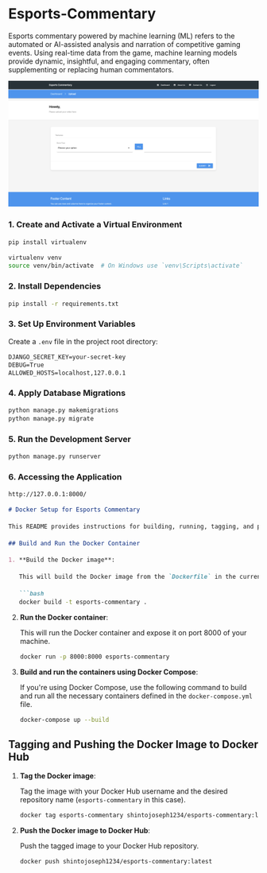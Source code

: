 # Esports-Commentary
Esports commentary powered by machine learning (ML) refers to the automated or AI-assisted analysis and narration of competitive gaming events. Using real-time data from the game, machine learning models provide dynamic, insightful, and engaging commentary, often supplementing or replacing human commentators.

![Alt text](assets/UI.png)


### 1. Create and Activate a Virtual Environment

```bash
pip install virtualenv
```

```bash
virtualenv venv
source venv/bin/activate  # On Windows use `venv\Scripts\activate`
```

### 2. Install Dependencies

```bash
pip install -r requirements.txt
```

### 3. Set Up Environment Variables

Create a `.env` file in the project root directory:

```plaintext
DJANGO_SECRET_KEY=your-secret-key
DEBUG=True
ALLOWED_HOSTS=localhost,127.0.0.1
```

### 4. Apply Database Migrations

```bash
python manage.py makemigrations
python manage.py migrate
```

### 5. Run the Development Server

```bash
python manage.py runserver
```

### 6. Accessing the Application

```bash
http://127.0.0.1:8000/
```


```markdown
# Docker Setup for Esports Commentary

This README provides instructions for building, running, tagging, and pushing the Docker image for the esports-commentary project.

## Build and Run the Docker Container

1. **Build the Docker image**:

   This will build the Docker image from the `Dockerfile` in the current directory.

   ```bash
   docker build -t esports-commentary .
   ```

2. **Run the Docker container**:

   This will run the Docker container and expose it on port 8000 of your machine.

   ```bash
   docker run -p 8000:8000 esports-commentary
   ```

3. **Build and run the containers using Docker Compose**:

   If you're using Docker Compose, use the following command to build and run all the necessary containers defined in the `docker-compose.yml` file.

   ```bash
   docker-compose up --build
   ```

## Tagging and Pushing the Docker Image to Docker Hub

1. **Tag the Docker image**:

   Tag the image with your Docker Hub username and the desired repository name (`esports-commentary` in this case).

   ```bash
   docker tag esports-commentary shintojoseph1234/esports-commentary:latest
   ```

2. **Push the Docker image to Docker Hub**:

   Push the tagged image to your Docker Hub repository.

   ```bash
   docker push shintojoseph1234/esports-commentary:latest
   ```

```